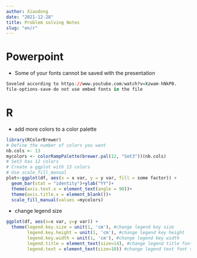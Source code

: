 ```yaml
---
author: Xiaodong
date: "2021-12-28"
title: Problem solving Notes
slug: "en/r"
---
```


# Powerpoint

- Some of your fonts cannot be saved with the presentation

```r
Soveled according to https://www.youtube.com/watch?v=Xzwam-hNkP0.
file-options-save-do not use embed fonts in the file
```



# R

- add more colors to a color palette

```r
library(RColorBrewer)
# Define the number of colors you want
nb.cols <- 13
mycolors <- colorRampPalette(brewer.pal(12, "Set3"))(nb.cols)
# Set3 has 12 colors
# Create a ggplot with 13 colors 
# Use scale_fill_manual
plot<-ggplot(df, aes(x = x var, y = y var, fill = some factor)) + 
  geom_bar(stat = "identity")+ylab("YY")+
  theme(axis.text.x = element_text(angle = 90))+
  theme(axis.title.x = element_blank())+
  scale_fill_manual(values =mycolors)

```

- change legend size

```r
ggplot(df, aes(x=x var, y=y var)) +
  theme(legend.key.size = unit(1, 'cm'), #change legend key size
        legend.key.height = unit(1, 'cm'), #change legend key height
        legend.key.width = unit(1, 'cm'), #change legend key width
        legend.title = element_text(size=14), #change legend title font size
        legend.text = element_text(size=10)) #change legend text font size
```






